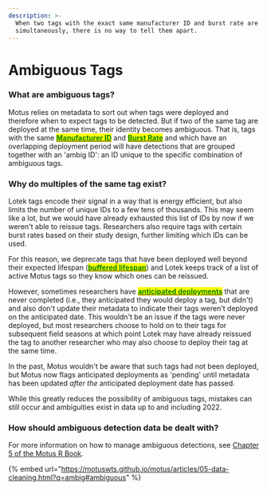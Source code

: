 ```yaml
---
description: >-
  When two tags with the exact same manufacturer ID and burst rate are deployed
  simultaneously, there is no way to tell them apart.
---
```


# Ambiguous Tags

### What are ambiguous tags?

Motus relies on metadata to sort out when tags were deployed and therefore when to expect tags to be detected. But if two of the same tag are deployed at the same time, their identity becomes ambiguous. That is, tags with the same [<mark style="color:green;">**Manufacturer ID**</mark>](../glossary.md#tags) and [<mark style="color:green;">**Burst Rate**</mark>](../glossary.md#tags) and which have an overlapping deployment period will have detections that are grouped together with an 'ambig ID': an ID unique to the specific combination of ambiguous tags.

### Why do multiples of the same tag exist?

Lotek tags encode their signal in a way that is energy efficient, but also limits the number of unique IDs to a few tens of thousands. This may seem like a lot, but we would have already exhausted this list of IDs by now if we weren't able to reissue tags. Researchers also require tags with certain burst rates based on their study design, further limiting which IDs can be used.

For this reason, we deprecate tags that have been deployed well beyond their expected lifespan ([<mark style="color:green;">**buffered lifespan**</mark>](../project-management/tag-management/tag-metadata.md#how-does-motus-know-when-tags-are-active)) and Lotek keeps track of a list of active Motus tags so they know which ones can be reissued.

However, sometimes researchers have [<mark style="color:green;">**anticipated deployments**</mark>](../project-management/tag-management/tag-metadata.md#anticipated-deployment-date) that are never completed (i.e., they anticipated they would deploy a tag, but didn't) and also don't update their metadata to indicate their tags weren't deployed on the anticipated date. This wouldn't be an issue if the tags were never deployed, but most researchers choose to hold on to their tags for subsequent field seasons at which point Lotek may have already reissued the tag to another researcher who may also choose to deploy their tag at the same time.

In the past, Motus wouldn't be aware that such tags had not been deployed, but Motus now flags anticipated deployments as 'pending' until metadata has been updated _after the_ anticipated deployment date has passed.

While this greatly reduces the possibility of ambiguous tags, mistakes can still occur and ambiguities exist in data up to and including 2022.

### How should ambiguous detection data be dealt with?

For more information on how to manage ambiguous detections, see [Chapter 5 of the Motus R Book](https://motuswts.github.io/motus/articles/05-data-cleaning.html?q=ambig#ambiguous).

{% embed url="https://motuswts.github.io/motus/articles/05-data-cleaning.html?q=ambig#ambiguous" %}
